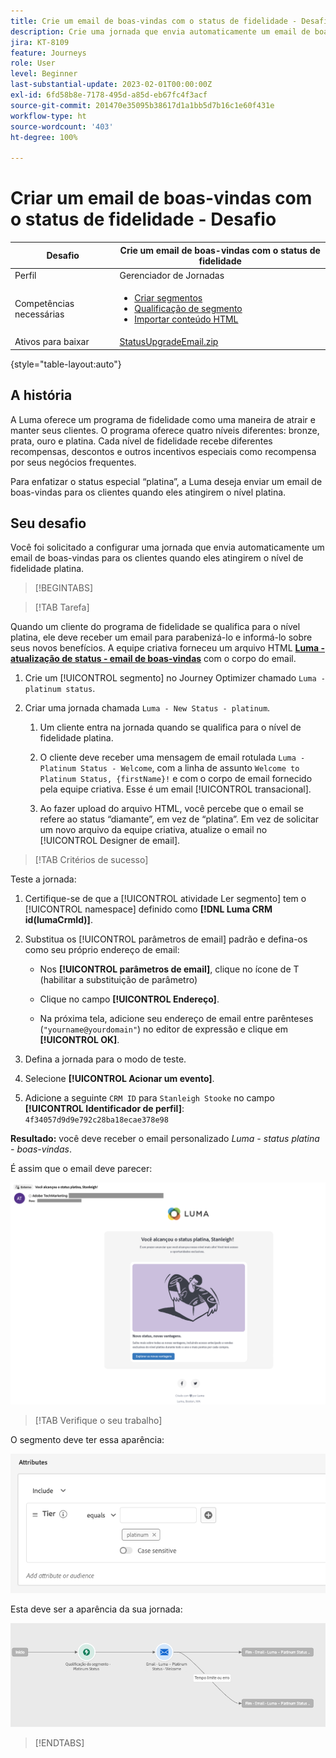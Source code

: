 ```yaml
---
title: Crie um email de boas-vindas com o status de fidelidade - Desafio
description: Crie uma jornada que envia automaticamente um email de boas-vindas para os clientes quando eles atingem o nível de fidelidade.
jira: KT-8109
feature: Journeys
role: User
level: Beginner
last-substantial-update: 2023-02-01T00:00:00Z
exl-id: 6fd58b8e-7178-495d-a85d-eb67fc4f3acf
source-git-commit: 201470e35095b38617d1a1bb5d7b16c1e60f431e
workflow-type: ht
source-wordcount: '403'
ht-degree: 100%

---
```


# Criar um email de boas-vindas com o status de fidelidade - Desafio

| Desafio | Crie um email de boas-vindas com o status de fidelidade |
|---|---|
| Perfil | Gerenciador de Jornadas |
| Competências necessárias | <ul><li>[Criar segmentos](https://experienceleague.adobe.com/docs/journey-optimizer-learn/tutorials/profiles-segments-subscriptions/create-segments.html?lang=pt-BR)</li> <li>[Qualificação de segmento](https://experienceleague.adobe.com/docs/journey-optimizer-learn/tutorials/journeys/use-case-read-segment-qualification.html?lang=pt-BR)</li><li>[Importar conteúdo HTML](https://experienceleague.adobe.com/docs/journey-optimizer-learn/tutorials/email-channel/import-and-author-html-email-content.html?lang=pt-BR)</li></ul> |
| Ativos para baixar | [StatusUpgradeEmail.zip](/help/challenges/assets/email-assets/StatusUpgradeEmail.zip) |

{style="table-layout:auto"}

## A história

A Luma oferece um programa de fidelidade como uma maneira de atrair e manter seus clientes. O programa oferece quatro níveis diferentes: bronze, prata, ouro e platina. Cada nível de fidelidade recebe diferentes recompensas, descontos e outros incentivos especiais como recompensa por seus negócios frequentes.

Para enfatizar o status especial “platina”, a Luma deseja enviar um email de boas-vindas para os clientes quando eles atingirem o nível platina.

## Seu desafio

Você foi solicitado a configurar uma jornada que envia automaticamente um email de boas-vindas para os clientes quando eles atingirem o nível de fidelidade platina.

>[!BEGINTABS]

>[!TAB Tarefa]

Quando um cliente do programa de fidelidade se qualifica para o nível platina, ele deve receber um email para parabenizá-lo e informá-lo sobre seus novos benefícios. A equipe criativa forneceu um arquivo HTML **[Luma - atualização de status - email de boas-vindas](/help/challenges/assets/email-assets/StatusUpgradeEmail.zip)** com o corpo do email.

1. Crie um [!UICONTROL segmento] no Journey Optimizer chamado `Luma - platinum status`.

1. Criar uma jornada chamada `Luma - New Status - platinum`.

   1. Um cliente entra na jornada quando se qualifica para o nível de fidelidade platina.

   1. O cliente deve receber uma mensagem de email rotulada `Luma - Platinum Status - Welcome`, com a linha de assunto `Welcome to Platinum Status, {firstName}!` e com o corpo de email fornecido pela equipe criativa. Esse é um email [!UICONTROL transacional].

   1. Ao fazer upload do arquivo HTML, você percebe que o email se refere ao status “diamante”, em vez de “platina”. Em vez de solicitar um novo arquivo da equipe criativa, atualize o email no [!UICONTROL Designer de email].

>[!TAB Critérios de sucesso]

Teste a jornada:

1. Certifique-se de que a [!UICONTROL atividade Ler segmento] tem o [!UICONTROL namespace] definido como **[!DNL Luma CRM id(lumaCrmId)]**.

1. Substitua os [!UICONTROL parâmetros de email] padrão e defina-os como seu próprio endereço de email:
   * Nos **[!UICONTROL parâmetros de email]**, clique no ícone de T (habilitar a substituição de parâmetro)

   * Clique no campo **[!UICONTROL Endereço]**.

   * Na próxima tela, adicione seu endereço de email entre parênteses (`"yourname@yourdomain"`) no editor de expressão e clique em **[!UICONTROL OK]**.

1. Defina a jornada para o modo de teste.

1. Selecione **[!UICONTROL Acionar um evento]**.

1. Adicione a seguinte `CRM ID` para `Stanleigh Stooke` no campo **[!UICONTROL Identificador de perfil]**: `4f34057d9d9e792c28ba18ecae378e98`

**Resultado:** você deve receber o email personalizado *Luma - status platina - boas-vindas*.

É assim que o email deve parecer:

![Luma - atualização de status - email de boas-vindas](/help/challenges/assets/status-upgrade-welcome-email.png)

>[!TAB Verifique o seu trabalho]

O segmento deve ter essa aparência:

![Luma - status platinum - segmento](/help/challenges/assets/segment-luma-platinum-status.png)

Esta deve ser a aparência da sua jornada:

![platinum-status-upgrade-jornada](/help/challenges/assets/journey-luma-status-upgrade.png)

>[!ENDTABS]
